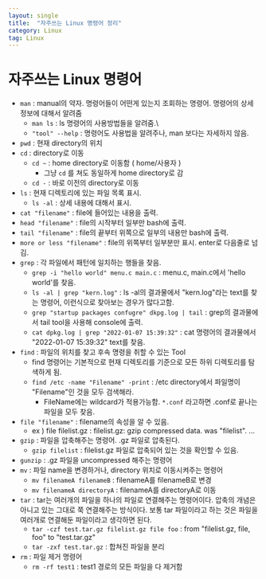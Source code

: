 ```yaml
---
layout: single
title:  "자주쓰는 Linux 명령어 정리"
category: Linux
tag: Linux
---
```


# 자주쓰는 Linux 명령어

- `man` : manual의 약자. 명령어들이 어떤게 있는지 조회하는 명령어. 명령어의 상세 정보에 대해서 알려줌
	- `man ls` : ls 명령어의 사용방법들을 알려줌.\
	- `"tool" --help` : 명령어도 사용법을 알려주나, man 보다는 자세하지 않음.
- `pwd` : 현재 directory의 위치
- `cd` : directory로 이동
	- `cd ~` : home directory로 이동함 ( home/사용자 )
		- 그냥 `cd` 를 쳐도 동일하게 home directory로 감
	- `cd -` : 바로 이전의 directory로 이동
- `ls` : 현재 디렉토리에 있는 파일 목록 표시.
	- `ls -al` : 상세 내용에 대해서 표시.
- `cat "filename"` : file에 들어있는 내용을 출력.
- `head "filename"` : file의 시작부터 일부만 bash에 출력.
- `tail "filename"` : file의 끝부터 위쪽으로 일부의 내용만 bash에 출력.
- `more or less "filename"` : file의 위쪽부터 일부분만 표시. enter로 다음줄로 넘김.
- `grep` : 각 파일에서 패턴에 일치하는 행들을 찾음.
	- `grep -i "hello world" menu.c main.c` : menu.c, main.c에서 'hello world'를 찾음.
	- `ls -al | grep "kern.log"` : ls -al의 결과물에서 "kern.log"라는 text를 찾는 명령어, 이런식으로 찾아보는 경우가 많다고함.
	- `grep "startup packages confugre" dkpg.log | tail` : grep의 결과물에서 tail tool을 사용해 console에 출력.
	- `cat dpkg.log | grep "2022-01-07 15:39:32"` : cat 명령어의 결과물에서 "2022-01-07 15:39:32" text를 찾음.
- `find` : 파일의 위치를 찾고 후속 명령을 취할 수 있는 Tool
	- find 명령어는 기본적으로 현재 디렉토리를 기준으로 모든 하위 디렉토리를 탐색하게 됨.
	- `find /etc -name "Filename" -print` : /etc directory에서 파일명이 "Filename"인 것을 모두 검색해라.
		- FileName에는 wildcard가 적용가능함. `*.conf` 라고하면 .conf로 끝나는 파일을 모두 찾음.
- `file "filename"` : filename의 속성을 알 수 있음. 
	- ex ) file filelist.gz : filelist.gz: gzip compressed data. was "filelist". ...
- `gzip` : 파일을 압축해주는 명령어. .gz 파일로 압축된다.
	- `gzip filelist` : filelist.gz 파일로 압축되어 있는 것을 확인할 수 있음.
- `gunzip` : .gz 파일을 uncompressed 해주는 명령어 
- `mv` : 파일 name을 변경하거나, directory 위치로 이동시켜주는 명령어
	- `mv filenameA filenameB` : filenameA를 filenameB로 변경
	- `mv filenameA directoryA` : filenameA를 directoryA로 이동
- `tar` : tar는 여러개의 파일을 하나의 파일로 연결해주는 명령어이다. 압축의 개념은 아니고 있는 그대로 쭉 연결해주는 방식이다. 보통 tar 파일이라고 하는 것은 파일을 여러개로 연결해둔 파일이라고 생각하면 된다.
	- `tar -czf test.tar.gz filelist.gz file foo` : from "filelist.gz, file, foo" to "test.tar.gz"
	- `tar -zxf test.tar.gz` : 합쳐진 파일을 분리
- `rm` : 파일 제거 명령어
	- `rm -rf test1` : test1 경로의 모든 파일을 다 제거함
